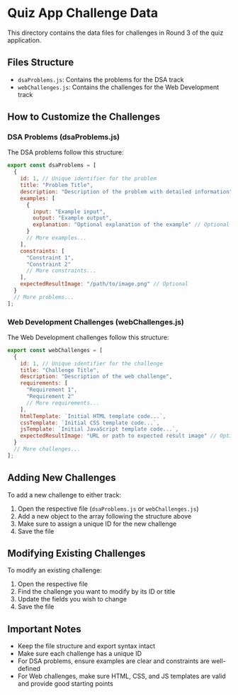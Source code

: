 # Quiz App Challenge Data

This directory contains the data files for challenges in Round 3 of the quiz application.

## Files Structure

- `dsaProblems.js`: Contains the problems for the DSA track
- `webChallenges.js`: Contains the challenges for the Web Development track

## How to Customize the Challenges

### DSA Problems (dsaProblems.js)

The DSA problems follow this structure:

```javascript
export const dsaProblems = [
  {
    id: 1, // Unique identifier for the problem
    title: "Problem Title",
    description: "Description of the problem with detailed information",
    examples: [
      {
        input: "Example input",
        output: "Example output",
        explanation: "Optional explanation of the example" // Optional
      }
      // More examples...
    ],
    constraints: [
      "Constraint 1",
      "Constraint 2"
      // More constraints...
    ],
    expectedResultImage: "/path/to/image.png" // Optional
  }
  // More problems...
];
```

### Web Development Challenges (webChallenges.js)

The Web Development challenges follow this structure:

```javascript
export const webChallenges = [
  {
    id: 1, // Unique identifier for the challenge
    title: "Challenge Title",
    description: "Description of the web challenge",
    requirements: [
      "Requirement 1",
      "Requirement 2"
      // More requirements...
    ],
    htmlTemplate: `Initial HTML template code...`,
    cssTemplate: `Initial CSS template code...`,
    jsTemplate: `Initial JavaScript template code...`,
    expectedResultImage: "URL or path to expected result image" // Optional
  }
  // More challenges...
];
```

## Adding New Challenges

To add a new challenge to either track:

1. Open the respective file (`dsaProblems.js` or `webChallenges.js`)
2. Add a new object to the array following the structure above
3. Make sure to assign a unique ID for the new challenge
4. Save the file

## Modifying Existing Challenges

To modify an existing challenge:

1. Open the respective file
2. Find the challenge you want to modify by its ID or title
3. Update the fields you wish to change
4. Save the file

## Important Notes

- Keep the file structure and export syntax intact
- Make sure each challenge has a unique ID
- For DSA problems, ensure examples are clear and constraints are well-defined
- For Web challenges, make sure HTML, CSS, and JS templates are valid and provide good starting points 